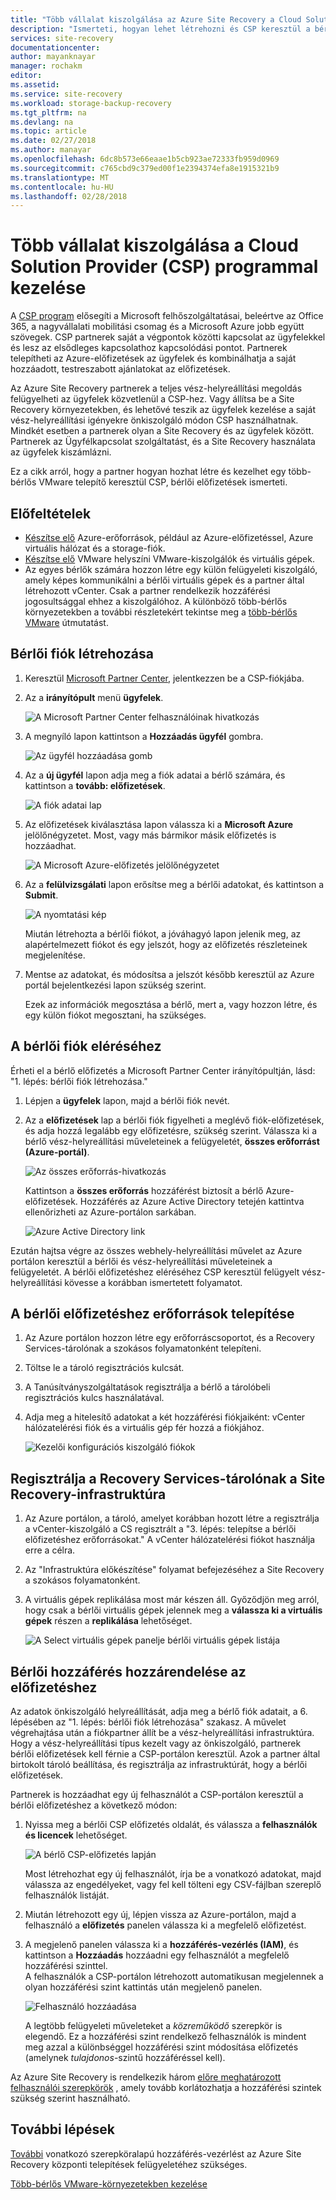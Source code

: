 ```yaml
---
title: "Több vállalat kiszolgálása az Azure Site Recovery a Cloud Solution Provider (CSP) programmal kezelése |} Microsoft Docs"
description: "Ismerteti, hogyan lehet létrehozni és CSP keresztül a bérlői előfizetések kezelése és Azure Site Recovery üzembe egy több-bérlős beállítása"
services: site-recovery
documentationcenter: 
author: mayanknayar
manager: rochakm
editor: 
ms.assetid: 
ms.service: site-recovery
ms.workload: storage-backup-recovery
ms.tgt_pltfrm: na
ms.devlang: na
ms.topic: article
ms.date: 02/27/2018
ms.author: manayar
ms.openlocfilehash: 6dc8b573e66eaae1b5cb923ae72333fb959d0969
ms.sourcegitcommit: c765cbd9c379ed00f1e2394374efa8e1915321b9
ms.translationtype: MT
ms.contentlocale: hu-HU
ms.lasthandoff: 02/28/2018
---
```

# <a name="manage-multi-tenancy-with-the-cloud-solution-provider-csp-program"></a>Több vállalat kiszolgálása a Cloud Solution Provider (CSP) programmal kezelése

A [CSP program](https://partner.microsoft.com/en-US/cloud-solution-provider) elősegíti a Microsoft felhőszolgáltatásai, beleértve az Office 365, a nagyvállalati mobilitási csomag és a Microsoft Azure jobb együtt szövegek. CSP partnerek saját a végpontok közötti kapcsolat az ügyfelekkel és lesz az elsődleges kapcsolathoz kapcsolódási pontot. Partnerek telepítheti az Azure-előfizetések az ügyfelek és kombinálhatja a saját hozzáadott, testreszabott ajánlatokat az előfizetések.

Az Azure Site Recovery partnerek a teljes vész-helyreállítási megoldás felügyelheti az ügyfelek közvetlenül a CSP-hez. Vagy állítsa be a Site Recovery környezetekben, és lehetővé teszik az ügyfelek kezelése a saját vész-helyreállítási igényekre önkiszolgáló módon CSP használhatnak. Mindkét esetben a partnerek olyan a Site Recovery és az ügyfelek között. Partnerek az Ügyfélkapcsolat szolgáltatást, és a Site Recovery használata az ügyfelek kiszámlázni.

Ez a cikk arról, hogy a partner hogyan hozhat létre és kezelhet egy több-bérlős VMware telepítő keresztül CSP, bérlői előfizetések ismerteti.

## <a name="prerequisites"></a>Előfeltételek

- [Készítse elő](tutorial-prepare-azure.md) Azure-erőforrások, például az Azure-előfizetéssel, Azure virtuális hálózat és a storage-fiók.
- [Készítse elő](tutorial-prepare-on-premises-vmware.md) VMware helyszíni VMware-kiszolgálók és virtuális gépek.
- Az egyes bérlők számára hozzon létre egy külön felügyeleti kiszolgáló, amely képes kommunikálni a bérlői virtuális gépek és a partner által létrehozott vCenter. Csak a partner rendelkezik hozzáférési jogosultsággal ehhez a kiszolgálóhoz. A különböző több-bérlős környezetekben a további részletekért tekintse meg a [több-bérlős VMware](site-recovery-multi-tenant-support-vmware-using-csp.md) útmutatást.

## <a name="create-a-tenant-account"></a>Bérlői fiók létrehozása

1. Keresztül [Microsoft Partner Center](https://partnercenter.microsoft.com/), jelentkezzen be a CSP-fiókjába.

2. Az a **irányítópult** menü **ügyfelek**.

    ![A Microsoft Partner Center felhasználóinak hivatkozás](./media/site-recovery-manage-multi-tenancy-with-csp/csp-dashboard-display.png)

3. A megnyíló lapon kattintson a **Hozzáadás ügyfél** gombra.

    ![Az ügyfél hozzáadása gomb](./media/site-recovery-manage-multi-tenancy-with-csp/add-new-customer.png)

4. Az a **új ügyfél** lapon adja meg a fiók adatai a bérlő számára, és kattintson a **tovább: előfizetések**.

    ![A fiók adatai lap](./media/site-recovery-manage-multi-tenancy-with-csp/customer-add-filled.png)

5. Az előfizetések kiválasztása lapon válassza ki a **Microsoft Azure** jelölőnégyzetet. Most, vagy más bármikor másik előfizetés is hozzáadhat.

    ![A Microsoft Azure-előfizetés jelölőnégyzetet](./media/site-recovery-manage-multi-tenancy-with-csp/azure-subscription-selection.png)

6. Az a **felülvizsgálati** lapon erősítse meg a bérlői adatokat, és kattintson a **Submit**.

    ![A nyomtatási kép](./media/site-recovery-manage-multi-tenancy-with-csp/customer-summary-page.png)  

    Miután létrehozta a bérlői fiókot, a jóváhagyó lapon jelenik meg, az alapértelmezett fiókot és egy jelszót, hogy az előfizetés részleteinek megjelenítése.

7. Mentse az adatokat, és módosítsa a jelszót később keresztül az Azure portál bejelentkezési lapon szükség szerint.  

    Ezek az információk megosztása a bérlő, mert a, vagy hozzon létre, és egy külön fiókot megosztani, ha szükséges.

## <a name="access-the-tenant-account"></a>A bérlői fiók eléréséhez

Érheti el a bérlő előfizetés a Microsoft Partner Center irányítópultján, lásd: "1. lépés: bérlői fiók létrehozása."

1. Lépjen a **ügyfelek** lapon, majd a bérlői fiók nevét.

2. Az a **előfizetések** lap a bérlői fiók figyelheti a meglévő fiók-előfizetések, és adja hozzá legalább egy előfizetésre, szükség szerint. Válassza ki a bérlő vész-helyreállítási műveleteinek a felügyeletét, **összes erőforrást (Azure-portál)**.

    ![Az összes erőforrás-hivatkozás](./media/site-recovery-manage-multi-tenancy-with-csp/all-resources-select.png)  

    Kattintson a **összes erőforrás** hozzáférést biztosít a bérlő Azure-előfizetések. Hozzáférés az Azure Active Directory tetején kattintva ellenőrizheti az Azure-portálon sarkában.

    ![Azure Active Directory link](./media/site-recovery-manage-multi-tenancy-with-csp/aad-admin-display.png)

Ezután hajtsa végre az összes webhely-helyreállítási művelet az Azure portálon keresztül a bérlői és vész-helyreállítási műveleteinek a felügyeletét. A bérlői előfizetéshez eléréséhez CSP keresztül felügyelt vész-helyreállítási kövesse a korábban ismertetett folyamatot.

## <a name="deploy-resources-to-the-tenant-subscription"></a>A bérlői előfizetéshez erőforrások telepítése
1. Az Azure portálon hozzon létre egy erőforráscsoportot, és a Recovery Services-tárolónak a szokásos folyamatonként telepíteni.

2. Töltse le a tároló regisztrációs kulcsát.

3. A Tanúsítványszolgáltatások regisztrálja a bérlő a tárolóbeli regisztrációs kulcs használatával.

4. Adja meg a hitelesítő adatokat a két hozzáférési fiókjaiként: vCenter hálózatelérési fiók és a virtuális gép fér hozzá a fiókjához.

    ![Kezelői konfigurációs kiszolgáló fiókok](./media/site-recovery-manage-multi-tenancy-with-csp/config-server-account-display.png)

## <a name="register-site-recovery-infrastructure-to-the-recovery-services-vault"></a>Regisztrálja a Recovery Services-tárolónak a Site Recovery-infrastruktúra
1. Az Azure portálon, a tároló, amelyet korábban hozott létre a regisztrálja a vCenter-kiszolgáló a CS regisztrált a "3. lépés: telepítse a bérlői előfizetéshez erőforrásokat." A vCenter hálózatelérési fiókot használja erre a célra.
2. Az "Infrastruktúra előkészítése" folyamat befejezéséhez a Site Recovery a szokásos folyamatonként.
3. A virtuális gépek replikálása most már készen áll. Győződjön meg arról, hogy csak a bérlői virtuális gépek jelennek meg a **válassza ki a virtuális gépek** részen a **replikálása** lehetőséget.

    ![A Select virtuális gépek panelje bérlői virtuális gépek listája](./media/site-recovery-manage-multi-tenancy-with-csp/tenant-vm-display.png)

## <a name="assign-tenant-access-to-the-subscription"></a>Bérlői hozzáférés hozzárendelése az előfizetéshez

Az adatok önkiszolgáló helyreállítását, adja meg a bérlő fiók adatait, a 6. lépésében az "1. lépés: bérlői fiók létrehozása" szakasz. A művelet végrehajtása után a fiókpartner állít be a vész-helyreállítási infrastruktúra. Hogy a vész-helyreállítási típus kezelt vagy az önkiszolgáló, partnerek bérlői előfizetések kell férnie a CSP-portálon keresztül. Azok a partner által birtokolt tároló beállítása, és regisztrálja az infrastruktúrát, hogy a bérlői előfizetések.

Partnerek is hozzáadhat egy új felhasználót a CSP-portálon keresztül a bérlői előfizetéshez a következő módon:

1. Nyissa meg a bérlői CSP előfizetés oldalát, és válassza a **felhasználók és licencek** lehetőséget.

    ![A bérlő CSP-előfizetés lapján](./media/site-recovery-manage-multi-tenancy-with-csp/users-and-licences.png)

    Most létrehozhat egy új felhasználót, írja be a vonatkozó adatokat, majd válassza az engedélyeket, vagy fel kell tölteni egy CSV-fájlban szereplő felhasználók listáját.

2. Miután létrehozott egy új, lépjen vissza az Azure-portálon, majd a felhasználó a **előfizetés** panelen válassza ki a megfelelő előfizetést.

3. A megjelenő panelen válassza ki a **hozzáférés-vezérlés (IAM)**, és kattintson a **Hozzáadás** hozzáadni egy felhasználót a megfelelő hozzáférési szinttel.      
    A felhasználók a CSP-portálon létrehozott automatikusan megjelennek a olyan hozzáférési szint kattintás után megjelenő panelen.

    ![Felhasználó hozzáadása](./media/site-recovery-manage-multi-tenancy-with-csp/add-user-subscription.png)

    A legtöbb felügyeleti műveleteket a *közreműködő* szerepkör is elegendő. Ez a hozzáférési szint rendelkező felhasználók is mindent meg azzal a különbséggel hozzáférési szint módosítása előfizetés (amelynek *tulajdonos*-szintű hozzáféréssel kell).

  Az Azure Site Recovery is rendelkezik három [előre meghatározott felhasználói szerepkörök](site-recovery-role-based-linked-access-control.md) , amely tovább korlátozhatja a hozzáférési szintek szükség szerint használható.

## <a name="next-steps"></a>További lépések
  [További](site-recovery-role-based-linked-access-control.md) vonatkozó szerepköralapú hozzáférés-vezérlést az Azure Site Recovery központi telepítések felügyeletéhez szükséges.

  [Több-bérlős VMware-környezetekben kezelése](site-recovery-multi-tenant-support-vmware-using-csp.md)

